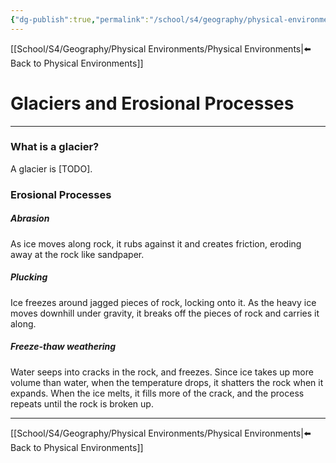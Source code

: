 ```yaml
---
{"dg-publish":true,"permalink":"/school/s4/geography/physical-environments/glaciers-and-erosional-processes/"}
---
```

[[School/S4/Geography/Physical Environments/Physical Environments|⬅️ Back to Physical Environments]]
# Glaciers and Erosional Processes
---

### What is a glacier?
A glacier is [TODO].

### Erosional Processes
##### Abrasion
As ice moves along rock, it rubs against it and creates friction, eroding away at the rock like sandpaper.
##### Plucking
Ice freezes around jagged pieces of rock, locking onto it. As the heavy ice moves downhill under gravity, it breaks off the pieces of rock and carries it along.
##### Freeze-thaw weathering
Water seeps into cracks in the rock, and freezes. Since ice takes up more volume than water, when the temperature drops, it shatters the rock when it expands. When the ice melts, it fills more of the crack, and the process repeats until the rock is broken up.

---
[[School/S4/Geography/Physical Environments/Physical Environments|⬅️ Back to Physical Environments]]
